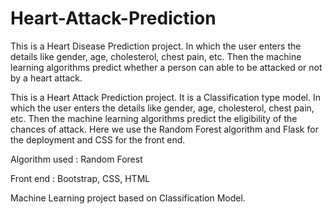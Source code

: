 # Heart-Attack-Prediction
This is a Heart Disease Prediction project. In which the user enters the details like gender, age, cholesterol, chest pain, etc. Then the machine learning algorithms predict whether a person can able to be attacked or not by a heart attack.

This is a Heart Attack Prediction project. 
It is a Classification type model. 
In which the user enters the details like gender, age, cholesterol, chest pain, etc. 
Then the machine learning algorithms predict the eligibility of the chances of attack. 
Here we use the Random Forest algorithm and Flask for the deployment and CSS for the front end.

Algorithm used : Random Forest

Front end : Bootstrap, CSS, HTML

Machine Learning project based on Classification Model.
